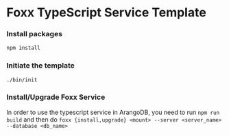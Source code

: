 # Foxx TypeScript Service Template

### Install packages

```sh
npm install
```

### Initiate the template
```sh
./bin/init
```

### Install/Upgrade Foxx Service

In order to use the typescript service in ArangoDB, you need to run `npm run build` and then do `foxx {install,upgrade} <mount> --server <server_name> --database <db_name>`
